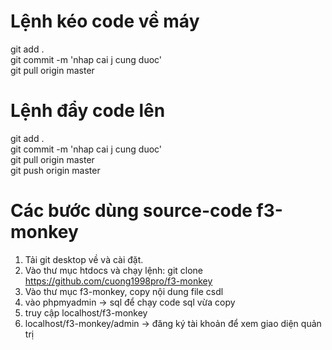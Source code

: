# Lệnh kéo code về máy
git add . 
<br/>
git commit -m 'nhap cai j cung duoc'
<br/>
git pull origin master

# Lệnh đẩy code lên
git add . 
<br/>
git commit -m 'nhap cai j cung duoc'
<br/>
git pull origin master
<br/>
git push origin master


# Các bước dùng source-code f3-monkey
1. Tải git desktop về và cài đặt.
2. Vào thư mục htdocs và chạy lệnh: git clone https://github.com/cuong1998pro/f3-monkey
3. Vào thư mục f3-monkey, copy nội dung file csdl
4. vào phpmyadmin -> sql để chạy code sql vừa copy
5. truy cập localhost/f3-monkey 
6. localhost/f3-monkey/admin -> đăng ký tài khoản để xem giao diện quản trị
